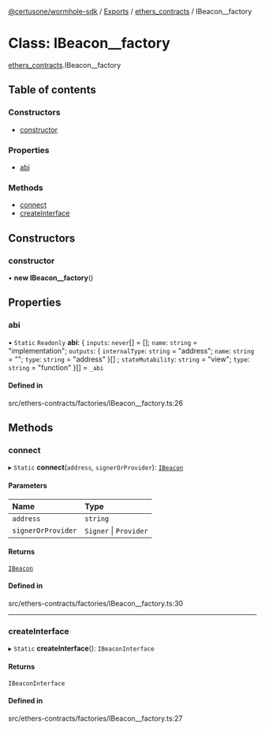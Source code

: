 [@certusone/wormhole-sdk](../README.md) / [Exports](../modules.md) / [ethers\_contracts](../modules/ethers_contracts.md) / IBeacon\_\_factory

# Class: IBeacon\_\_factory

[ethers_contracts](../modules/ethers_contracts.md).IBeacon__factory

## Table of contents

### Constructors

- [constructor](ethers_contracts.IBeacon__factory.md#constructor)

### Properties

- [abi](ethers_contracts.IBeacon__factory.md#abi)

### Methods

- [connect](ethers_contracts.IBeacon__factory.md#connect)
- [createInterface](ethers_contracts.IBeacon__factory.md#createinterface)

## Constructors

### constructor

• **new IBeacon__factory**()

## Properties

### abi

▪ `Static` `Readonly` **abi**: { `inputs`: `never`[] = []; `name`: `string` = "implementation"; `outputs`: { `internalType`: `string` = "address"; `name`: `string` = ""; `type`: `string` = "address" }[] ; `stateMutability`: `string` = "view"; `type`: `string` = "function" }[] = `_abi`

#### Defined in

src/ethers-contracts/factories/IBeacon__factory.ts:26

## Methods

### connect

▸ `Static` **connect**(`address`, `signerOrProvider`): [`IBeacon`](ethers_contracts.IBeacon.md)

#### Parameters

| Name | Type |
| :------ | :------ |
| `address` | `string` |
| `signerOrProvider` | `Signer` \| `Provider` |

#### Returns

[`IBeacon`](ethers_contracts.IBeacon.md)

#### Defined in

src/ethers-contracts/factories/IBeacon__factory.ts:30

___

### createInterface

▸ `Static` **createInterface**(): `IBeaconInterface`

#### Returns

`IBeaconInterface`

#### Defined in

src/ethers-contracts/factories/IBeacon__factory.ts:27
